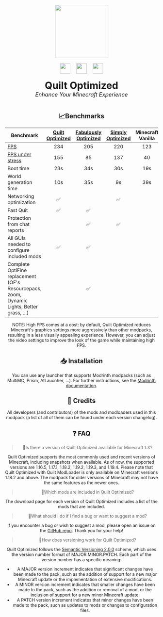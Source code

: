 <div align="center">
  <img src="https://raw.githubusercontent.com/TheBossMagnus/Quilt-Optimized/main/Doc%20assets/Logo/logo%20nobackground.png" height="auto" width="175">
  <br>
  <br>
  <a href="https://modrinth.com/modpack/quilt-optimized">
    <img src="https://raw.githubusercontent.com/TheBossMagnus/Quilt-Optimized/main/Doc%20assets/Modrinth-mark.svg" height="34px" width="34px"/>
  </a>&nbsp;&nbsp;&nbsp;
  <a href="https://github.com/TheBossMagnus/Quilt-Optimized">
    <img src="https://raw.githubusercontent.com/TheBossMagnus/Quilt-Optimized/main/Doc%20assets/github-mark-white.svg" height="34px" width="34px"/>
  </a>&nbsp;&nbsp;&nbsp;
  <a href="https://modrinth.com/modpack/quilt-optimized/versions">
    <img src="https://raw.githubusercontent.com/TheBossMagnus/Quilt-Optimized/main/Doc%20assets/Download%20icon.svg" height="34px" width="34px"/>
  </a>
  <br>
  <br>
  <font size="6">
    <b>Quilt Optimized</b>
  </font>
  <br>
  <font size="4">
    <i>Enhance Your Minecraft Experience</i>
  </font>
  <br>
  <br>
</dive>

## 📈Benchmarks

| Benchmark                                                                  | [Quilt Optimized](https://modrinth.com/modpack/quilt-optimized) | [Fabulously Optimized](https://modrinth.com/modpack/fabulously-optimized) | [Simply Optimized](https://modrinth.com/modpack/sop) | Minecraft Vanilla |
| ---------------------------------------------------------------------------|:---------------------------------------------------------------:|:-------------------------------------------------------------------------:|:----------------------------------------------------:|:-----------------:|
| [FPS](https://ethercalc.net/rpa0i8ktk5)                                    | 234                                                             | 205                                                                       | 220                                                  | 123               |
| [FPS under stress](https://ethercalc.net/b0jkjywxkb)                       | 155                                                             | 85                                                                        | 137                                                  | 40                |
| Boot time                                                                   | 23s                                                             | 34s                                                                       | 30s                                                  | 19s               |
| World generation time                                                       | 10s                                                             | 35s                                                                       | 9s                                                   | 39s               |
| Networking optimization                                                     | ✅                                                               |                                                                           | ✅                                                    |                   |
| Fast Quit                                                                   | ✅                                                               | ✅                                                                         |                                                      |                   |
| Protection from chat reports                                                |                                                                 | ✅                                                                         | ✅                                                    |                   |
| All GUIs needed to configure included mods                                  | ✅                                                               | ✅                                                                         |                                                      |                   |
| Complete OptiFine replacement (OF's Resourcepack, zoom, Dynamic Lights, Better grass, ...) |                                                                 | ✅                                                                         |                                                      |                   |

NOTE: High FPS comes at a cost: by default, Quilt Optimized reduces Minecraft's graphics settings more aggressively than other modpacks, resulting in a less visually appealing experience. However, you can adjust the video settings to improve the look of the game while maintaining high FPS.

## 📥 Installation

You can use any launcher that supports Modrinth modpacks (such as MultiMC, Prism, AtLaucnher, ...).
For further instructions, see the [Modrinth documentation](https://docs.modrinth.com/docs/modpacks/playing_modpacks/).

## 🙏 Credits

All developers (and contributors) of the mods and modloaders used in this modpack (a list of all of them can be found under each version changelog).

## ❓ FAQ

> 🔼Is there a version of Quilt Optimized available for Minecraft 1.X?

Quilt Optimized supports the most commonly used and recent versions of Minecraft, including snapshots when available. As of now, the supported versions are 1.16.5, 1.17.1, 1.18.2, 1.19.2, 1.19.3, and 1.19.4. Please note that Quilt Optimized with Quilt ModLoader is only available on Minecraft versions 1.18.2 and above. The modpack for older versions of Minecraft may not have the same features as the newer ones.

> 📃Which mods are included in Quilt Optimized?

The download page for each version of Quilt Optimized includes a list of the mods that are included.

> 🐛What should I do if I find a bug or want to suggest a mod?

If you encounter a bug or wish to suggest a mod, please open an issue on the [GitHub repo](https://github.com/TheBossMagnus/Quilt-Optimized). Thank you for your help!

> 🔢How does versioning work for Quilt Optimized?

Quilt Optimized follows the [Semantic Versioning 2.0.0](https://semver.org/) scheme, which uses the version number format of MAJOR.MINOR.PATCH. Each part of the version number has a specific meaning: 
- A MAJOR version increment indicates that significant changes have been made to the pack, such as the addition of support for a new major Minecraft update or the implementation of extensive modifications. 
- A MINOR version increment indicates that smaller changes have been made to the pack, such as the addition or removal of a mod, or the inclusion of support for a new minor Minecraft update. 
- A PATCH version increment indicates that minor changes have been made to the pack, such as updates to mods or changes to configuration files.

